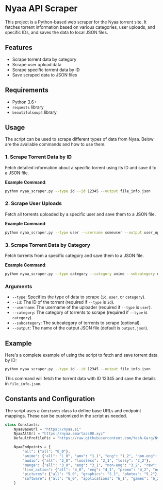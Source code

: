 # Nyaa API Scraper

This project is a Python-based web scraper for the Nyaa torrent site. It fetches torrent information based on various categories, user uploads, and specific IDs, and saves the data to local JSON files.

## Features

- Scrape torrent data by category
- Scrape user upload data
- Scrape specific torrent data by ID
- Save scraped data to JSON files

## Requirements

- Python 3.6+
- `requests` library
- `beautifulsoup4` library

## Usage

The script can be used to scrape different types of data from Nyaa. Below are the available commands and how to use them.

### 1. Scrape Torrent Data by ID

Fetch detailed information about a specific torrent using its ID and save it to a JSON file.

**Example Command**:
```sh
python nyaa_scraper.py --type id --id 12345 --output file_info.json
```

### 2. Scrape User Uploads

Fetch all torrents uploaded by a specific user and save them to a JSON file.

**Example Command**:
```sh
python nyaa_scraper.py --type user --username someuser --output user_uploads.json
```

### 3. Scrape Torrent Data by Category

Fetch torrents from a specific category and save them to a JSON file.

**Example Command**:
```sh
python nyaa_scraper.py --type category --category anime --subcategory eng --output anime_eng.json
```

### Arguments

- `--type`: Specifies the type of data to scrape (`id`, `user`, or `category`).
- `--id`: The ID of the torrent (required if `--type` is `id`).
- `--username`: The username of the uploader (required if `--type` is `user`).
- `--category`: The category of torrents to scrape (required if `--type` is `category`).
- `--subcategory`: The subcategory of torrents to scrape (optional).
- `--output`: The name of the output JSON file (default is `output.json`).

## Example

Here's a complete example of using the script to fetch and save torrent data by ID:

```sh
python nyaa_scraper.py --type id --id 12345 --output file_info.json
```

This command will fetch the torrent data with ID 12345 and save the details in `file_info.json`.

## Constants and Configuration

The script uses a `Constants` class to define base URLs and endpoint mappings. These can be customized in the script as needed.

```python
class Constants:
    NyaaBaseUrl = "https://nyaa.si"
    NyaaAltUrl = "https://nyaa.smartass08.xyz"
    DefaultProfilePic = "https://raw.githubusercontent.com/Yash-Garg/Nyaa-Api-Go/dev/static/default.png"

    NyaaEndpoints = {
        "all": {"all": "0_0"},
        "anime": {"all": "1_0", "amv": "1_1", "eng": "1_2", "non-eng": "1_3", "raw": "1_4"},
        "audio": {"all": "2_0", "lossless": "2_1", "lossy": "2_2"},
        "manga": {"all": "3_0", "eng": "3_1", "non-eng": "3_2", "raw": "3_3"},
        "live_action": {"all": "4_0", "eng": "4_1", "promo": "4_2", "non-eng": "4_3", "raw": "4_4"},
        "pictures": {"all": "5_0", "graphics": "5_1", "photos": "5_2"},
        "software": {"all": "6_0", "applications": "6_1", "games": "6_2"},
    }
```
